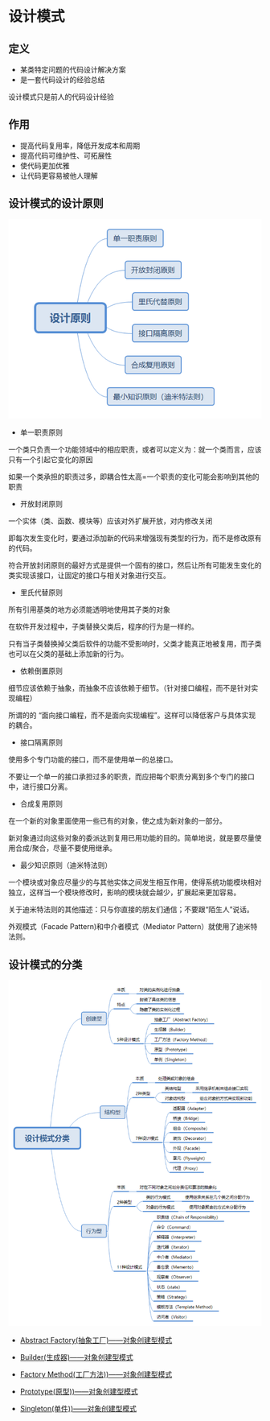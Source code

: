 # 设计模式

## 定义

+ 某类特定问题的代码设计解决方案
+ 是一套代码设计的经验总结

设计模式只是前人的代码设计经验

## 作用

+ 提高代码复用率，降低开发成本和周期
+ 提高代码可维护性、可拓展性
+ 使代码更加优雅
+ 让代码更容易被他人理解

## 设计模式的设计原则

<img src="img/设计原则.png" />

+ 单一职责原则

一个类只负责一个功能领域中的相应职责，或者可以定义为：就一个类而言，应该只有一个引起它变化的原因

如果一个类承担的职责过多，即耦合性太高=一个职责的变化可能会影响到其他的职责

+ 开放封闭原则

一个实体（类、函数、模块等）应该对外扩展开放，对内修改关闭

即每次发生变化时，要通过添加新的代码来增强现有类型的行为，而不是修改原有的代码。

符合开放封闭原则的最好方式是提供一个固有的接口，然后让所有可能发生变化的类实现该接口，让固定的接口与相关对象进行交互。

+ 里氏代替原则

所有引用基类的地方必须能透明地使用其子类的对象

在软件开发过程中，子类替换父类后，程序的行为是一样的。

只有当子类替换掉父类后软件的功能不受影响时，父类才能真正地被复用，而子类也可以在父类的基础上添加新的行为。

+ 依赖倒置原则

细节应该依赖于抽象，而抽象不应该依赖于细节。（针对接口编程，而不是针对实现编程）

所谓的的 “面向接口编程，而不是面向实现编程”。这样可以降低客户与具体实现的耦合。

+ 接口隔离原则

使用多个专门功能的接口，而不是使用单一的总接口。

不要让一个单一的接口承担过多的职责，而应把每个职责分离到多个专门的接口中，进行接口分离。

+ 合成复用原则

在一个新的对象里面使用一些已有的对象，使之成为新对象的一部分。

新对象通过向这些对象的委派达到复用已用功能的目的。简单地说，就是要尽量使用合成/聚合，尽量不要使用继承。

+ 最少知识原则（迪米特法则）

一个模块或对象应尽量少的与其他实体之间发生相互作用，使得系统功能模块相对独立，这样当一个模块修改时，影响的模块就会越少，扩展起来更加容易。

关于迪米特法则的其他描述：只与你直接的朋友们通信；不要跟“陌生人”说话。

外观模式（Facade Pattern)和中介者模式（Mediator Pattern）就使用了迪米特法则。

## 设计模式的分类

<img src="img/设计模式分类.png"/>

+ [Abstract Factory(抽象工厂)——对象创建型模式](AbstractFactory.md)

+ [Builder(生成器)——对象创建型模式](Builder.md)

+ [Factory Method(工厂方法))——对象创建型模式](FactoryMethod.md)

+ [Prototype(原型))——对象创建型模式](Prototype.md)

+ [Singleton(单件))——对象创建型模式](Singleton.md)